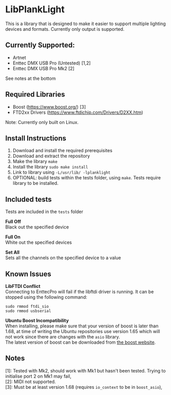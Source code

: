 # LibPlankLight
This is a library that is designed to make it easier to support multiple lighting devices and formats. Currently only output is supported.

## Currently Supported:
+ Artnet
+ Enttec DMX USB Pro (Untested) [1,2]
+ Enttec DMX USB Pro Mk2 [2]

See notes at the bottom

## Required Libraries
+ Boost (https://www.boost.org/) [3]
+ FTD2xx Drivers (https://www.ftdichip.com/Drivers/D2XX.htm)

Note: Currently only built on Linux.

## Install Instructions
1. Download and install the required prerequisites
2. Download and extract the repository
3. Make the library `make`
4. Install the library `sudo make install`
5. Link to library using `-L/usr/lib/ -lplanklight`
6. OPTIONAL: build tests within the tests folder, using `make`. Tests require library to be installed.

## Included tests
Tests are included in the `tests` folder  

**Full Off**  
Black out the specified device

**Full On**  
White out the specified devices

**Set All**  
Sets all the channels on the specified device to a value

## Known Issues
**LibFTDI Conflict**  
Connecting to EnttecPro will fail if the libftdi driver is running. It can be stopped using the following command:
```
sudo rmmod ftdi_sio
sudo rmmod usbserial
```

**Ubuntu Boost Incompatibility**  
When installing, please make sure that your version of boost is later than 1.68, at time of writing the Ubuntu repositories use version 1.65 which will not work since there are changes with the `asio` library.  
The latest version of boost can be downloaded from [the boost website](https://www.boost.org/).

## Notes
[1]: Tested with Mk2, should work with Mk1 but hasn't been tested. Trying to initialise port 2 on Mk1 may fail,  
[2]: MIDI not supported.  
[3]: Must be at least version 1.68 (requires `io_context` to be in `boost_asio`),  
